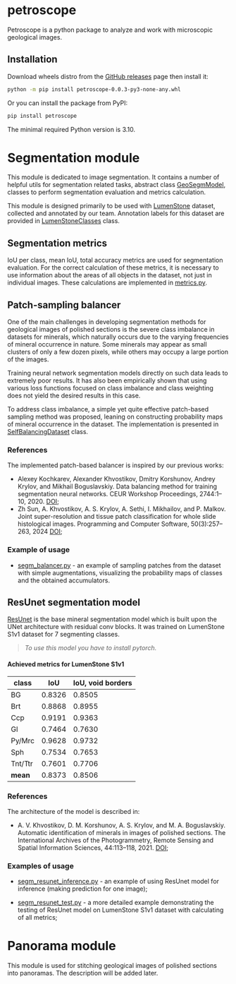 # petroscope
Petroscope is a python package to analyze and work with microscopic geological images.

## Installation
Download wheels distro from the [GitHub releases](https://github.com/khvostikov/petroscope/releases) page then install it:

```bash
python -m pip install petroscope-0.0.3-py3-none-any.whl
```

Or you can install the package from PyPI:
```bash
pip install petroscope
```

The minimal required Python version is 3.10.

# Segmentation module

This module is dedicated to image segmentation. It contains a number of helpful utils for segmentation related tasks, abstract class [GeoSegmModel](./petroscope/segmentation/model.py), classes to perform segmentation evaluation and metrics calculation.

This module is designed primarily to be used with [LumenStone](https://imaging.cs.msu.ru/en/research/geology/lumenstone) dataset, collected and annotated by our team. Annotation labels for this dataset are provided in [LumenStoneClasses](./petroscope/segmentation/classes.py) class.

## Segmentation metrics
IoU per class, mean IoU, total accuracy metrics are used for segmentation evaluation. For the correct calculation of these metrics, it is necessary to use information about the areas of all objects in the dataset, not just in individual images. These calculations are implemented in [metrics.py](./petroscope/segmentation/metrics.py).


## Patch-sampling balancer

One of the main challenges in developing segmentation methods for geological images of polished sections is the severe class imbalance in datasets for minerals, which naturally occurs due to the varying frequencies of mineral occurrence in nature. Some minerals may appear as small clusters of only a few dozen pixels, while others may occupy a large portion of the images.

Training neural network segmentation models directly on such data leads to extremely poor results. It has also been empirically shown that using various loss functions focused on class imbalance and class weighting does not yield the desired results in this case.

To address class imbalance, a simple yet quite effective patch-based sampling method was proposed, leaning on constructing probability maps of mineral occurrence in the dataset. The implementation is presented in [SelfBalancingDataset](./petroscope/segmentation/balancer/balancer.py) class. 

### References
The implemented patch-based balancer is inspired by our previous works:
- Alexey Kochkarev, Alexander Khvostikov, Dmitry Korshunov, Andrey Krylov, and Mikhail Boguslavskiy. Data balancing method for training segmentation neural networks. CEUR Workshop Proceedings, 2744:1–10, 2020. [DOI](http://dx.doi.org/10.51130/graphicon-2020-2-4-19);
- Zh Sun, A. Khvostikov, A. S. Krylov, A. Sethi, I. Mikhailov, and P. Malkov. Joint super-resolution and tissue patch classification for whole slide histological images. Programming and Computer Software, 50(3):257–263, 2024 [DOI](http://dx.doi.org/10.1134/s0361768824700063);

### Example of usage
- [segm_balancer.py](./petroscope/examples/segm_balancer.py) - an example of sampling patches from the dataset with simple augmentations, visualizing the probability maps of classes and the obtained accumulators.

## ResUnet segmentation model

[ResUnet](./petroscope/segmentation/models/resunet_torch/model.py) is the base mineral segmentation model which is built upon the UNet architecture with residual conv blocks. It was trained on LumenStone S1v1 dataset for 7 segmenting classes.

> *To use this model you have to install pytorch.*

#### Achieved metrics for LumenStone S1v1

| class    | IoU    | IoU, void borders |
| -------- | ------ | ----------------- |
| BG       | 0.8326 | 0.8505            |
| Brt      | 0.8868 | 0.8955            |
| Ccp      | 0.9191 | 0.9363            |
| Gl       | 0.7464 | 0.7630            |
| Py/Mrc   | 0.9628 | 0.9732            |
| Sph      | 0.7534 | 0.7653            |
| Tnt/Ttr  | 0.7601 | 0.7706            |
| **mean** | 0.8373 | 0.8506            |

### References
The architecture of the model is described in:
- A. V. Khvostikov, D. M. Korshunov, A. S. Krylov, and M. A. Boguslavskiy. Automatic identification of minerals in images of polished sections. The International Archives of the Photogrammetry, Remote Sensing and Spatial Information Sciences, 44:113–118, 2021. [DOI](http://dx.doi.org/10.5194/isprs-archives-XLIV-2-W1-2021-113-2021);

### Examples of usage
- [segm_resunet_inference.py](./petroscope/examples/segm_resunet_inference.py) - an example of using ResUnet model for inference (making prediction for one image);

- [segm_resunet_test.py](./petroscope/examples/segm_resunet_test.py) - a more detailed example demonstrating the testing of ResUnet model on LumenStone S1v1 dataset with calculating of all metrics; 


# Panorama module

This module is used for stitching geological images of polished sections into panoramas. The description will be added later.
